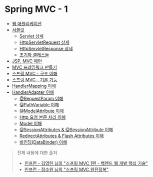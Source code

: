 # Spring MVC - 1

- [웹 애플리케이션](https://github.com/genesis12345678/TIL/blob/main/Spring/springmvc_1/web_application/web_application.md)
- [서블릿](https://github.com/genesis12345678/TIL/blob/main/Spring/springmvc_1/servlet/servlet.md)
  - [Servlet 상세](https://github.com/geun-00/TIL/blob/main/Spring/springmvc_1/servlet/servlet_2.md)
  - [HttpServletRequest 상세](https://github.com/geun-00/TIL/blob/main/Spring/springmvc_1/servlet/request.md)
  - [HttpServletResponse 상세](https://github.com/geun-00/TIL/blob/main/Spring/springmvc_1/servlet/response.md)
  - [초기화 클래스들](https://github.com/geun-00/TIL/blob/main/Spring/springmvc_1/servlet/init.md)
- [JSP, MVC 패턴](https://github.com/genesis12345678/TIL/blob/main/Spring/springmvc_1/jsp_mvc/jsp_mvc.md)
- [MVC 프레임워크 만들기](https://github.com/genesis12345678/TIL/blob/main/Spring/springmvc_1/make_mvc/mvc.md)
- [스프링 MVC - 구조 이해](https://github.com/genesis12345678/TIL/blob/main/Spring/springmvc_1/spring_mvc/spring_mvc.md)
- [스프링 MVC - 기본 기능](https://github.com/genesis12345678/TIL/blob/main/Spring/springmvc_1/springmvc_feature/feature.md)
- [HandlerMapping 이해](https://github.com/geun-00/TIL/blob/main/Spring/springmvc_1/handlerMapping/HandlerMapping.md)
- [HandlerAdapter 이해](https://github.com/geun-00/TIL/blob/main/Spring/springmvc_1/handlerAdapter/handlerAdapter.md)
  - [@RequestParam 이해](https://github.com/geun-00/TIL/blob/main/Spring/springmvc_1/handlerAdapter/requestParam/RequestParam.md)
  - [@PathVariable 이해](https://github.com/geun-00/TIL/blob/main/Spring/springmvc_1/handlerAdapter/pathVariable/PathVariable.md)
  - [@ModelAttribute 이해](https://github.com/geun-00/TIL/blob/main/Spring/springmvc_1/handlerAdapter/modelAttribute/ModelAttribute.md)
  - [Http 요청 본문 처리 이해](https://github.com/geun-00/TIL/blob/main/Spring/springmvc_1/handlerAdapter/requestEntity/RequestEntity.md)
  - [Model 이해](https://github.com/geun-00/TIL/blob/main/Spring/springmvc_1/handlerAdapter/model/Model.md)
  - [@SessionAttributes & @SessionAttribute 이해](https://github.com/geun-00/TIL/blob/main/Spring/springmvc_1/handlerAdapter/session/Session.md)
  - [RedirectAttributes & Flash Attributes 이해](https://github.com/geun-00/TIL/blob/main/Spring/springmvc_1/handlerAdapter/redirectAttributes/RedirectAttributes.md)
  - [바인딩(DataBinder) 이해]()

> 전체 내용에 대한 출처 
> - [인프런 - 김영한 님의 "스프링 MVC 1편 - 백엔드 웹 개발 핵심 기술"](https://www.inflearn.com/course/%EC%8A%A4%ED%94%84%EB%A7%81-mvc-1)
> - [인프런 - 정수원 님의 "스프링 MVC 완전정복"](https://www.inflearn.com/course/%EC%8A%A4%ED%94%84%EB%A7%81-mvc-%EC%99%84%EC%A0%84%EC%A0%95%EB%B3%B5/dashboard)